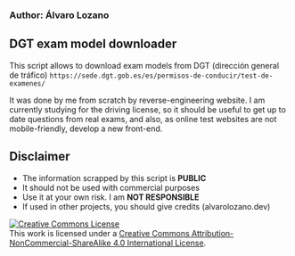 ### Author: Álvaro Lozano

## DGT exam model downloader


This script allows to download exam models from DGT (dirección general de tráfico) `https://sede.dgt.gob.es/es/permisos-de-conducir/test-de-examenes/`

It was done by me from scratch by reverse-engineering website. I am currently studying for the driving license, so it should be useful to get up to date questions from real exams, and also, as online test websites are not mobile-friendly, develop a new front-end.


## Disclaimer

* The information scrapped by this script is **PUBLIC**
* It should not be used with commercial purposes
* Use it at your own risk. I am **NOT RESPONSIBLE**
* If used in other projects, you should give credits (alvarolozano.dev)


<a rel="license" href="http://creativecommons.org/licenses/by-nc-sa/4.0/"><img alt="Creative Commons License" style="border-width:0" src="https://i.creativecommons.org/l/by-nc-sa/4.0/88x31.png" /></a><br />This work is licensed under a <a rel="license" href="http://creativecommons.org/licenses/by-nc-sa/4.0/">Creative Commons Attribution-NonCommercial-ShareAlike 4.0 International License</a>.